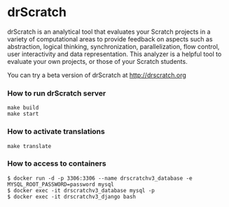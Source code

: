 drScratch
=========

drScratch is an analytical tool that evaluates your Scratch projects in a variety of computational areas to provide feedback on aspects such as abstraction, logical thinking, synchronization, parallelization, flow control, user interactivity and data representation. This analyzer is a helpful tool to evaluate your own projects, or those of your Scratch students.

You can try a beta version of drScratch at http://drscratch.org

### How to run drScratch server
```console
make build
make start
```

### How to activate translations
```console
make translate
```

### How to access to containers
```console
$ docker run -d -p 3306:3306 --name drscratchv3_database -e MYSQL_ROOT_PASSWORD=password mysql
$ docker exec -it drscratchv3_database mysql -p
$ docker exec -it drscratchv3_django bash
```